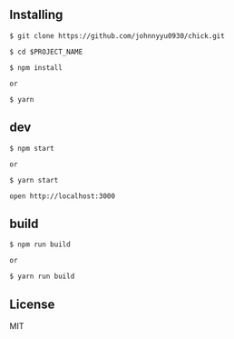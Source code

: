 ## Installing
```
$ git clone https://github.com/johnnyyu0930/chick.git

$ cd $PROJECT_NAME

$ npm install

or

$ yarn

```

## dev
```
$ npm start 

or 

$ yarn start

open http://localhost:3000
```

## build
```
$ npm run build

or

$ yarn run build
```
## License
MIT
